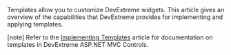 Templates allow you to customize DevExtreme widgets. This article gives an overview of the capabilities that DevExtreme provides for implementing and applying templates.

[note] Refer to the [Implementing Templates](/concepts/35%20ASP.NET%20MVC%20Controls/20%20Fundamentals/20%20Implementing%20Templates/00%20Implementing%20Templates.md '/Documentation/Guide/ASP.NET_MVC_Controls/Fundamentals/#Implementing_Templates') article for documentation on templates in DevExtreme ASP.NET MVC Controls.
